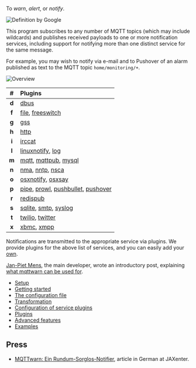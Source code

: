 To _warn_, _alert_, or _notify_.

![Definition by Google](https://raw.githubusercontent.com/jpmens/mqttwarn/master/assets/jmbp-841.jpg)

This program subscribes to any number of MQTT topics (which may include wildcards) and publishes received payloads to one or more notification services, including support for notifying more than one distinct service for the same message.

For example, you may wish to notify via e-mail and to Pushover of an alarm published as text to the MQTT topic `home/monitoring/+`.

![Overview](https://raw.githubusercontent.com/jpmens/mqttwarn/master/assets/mqttwarn.png)

| #     | Plugins                                     |
| :---: |:--------------------------------------------|
| **d** | [dbus](dbus) |
| **f** | [file](file), [freeswitch](freeswitch) |
| **g** | [gss](gss)  |
| **h** | [http](http) |
| **i** | [irccat](irccat) |
| **l** | [linuxnotify](linuxnotify), [log](log) |
| **m** | [mqtt](mqtt), [mqttpub](mqttpub), [mysql](mysql) |
| **n** | [nma](nma), [nntp](nntp), [nsca](nsca) |
| **o** | [osxnotify](osxnotify), [osxsay](osxsay) |
| **p** | [pipe](pipe), [prowl](prowl), [pushbullet](pushbullet), [pushover](pushover) |
| **r** | [redispub](redispub) |
| **s** | [sqlite](sqlite), [smtp](smtp), [syslog](syslog) |
| **t** | [twilio](twilio), [twitter](twitter) |
| **x** | [xbmc](xbmc), [xmpp](xmpp) |

Notifications are transmitted to the appropriate service via plugins. We provide plugins for the above list of services, and you can easily add your [own](https://github.com/jpmens/mqttwarn/wiki/Plugins).

[Jan-Piet Mens](https://github.com/jpmens), the main developer, wrote an introductory post, explaining [what mqttwarn can be used for](http://jpmens.net/2014/04/03/how-do-your-servers-talk-to-you/).

* [Setup](https://github.com/jpmens/mqttwarn/wiki/Setup)
* [Getting started](https://github.com/jpmens/mqttwarn/wiki/Getting-started)
* [The configuration file](https://github.com/jpmens/mqttwarn/wiki/Cofniguration-file)
* [Transformation](https://github.com/jpmens/mqttwarn/wiki/Transformation)
* [Configuration of service plugins](https://github.com/jpmens/mqttwarn/wiki/Configuration-of-service-plugins)
* [Plugins](https://github.com/jpmens/mqttwarn/wiki/Plugins)
* [Advanced features](https://github.com/jpmens/mqttwarn/wiki/Advanced-features)
* [Examples](https://github.com/jpmens/mqttwarn/wiki/Examples)

## Press

* [MQTTwarn: Ein Rundum-Sorglos-Notifier](http://jaxenter.de/news/MQTTwarn-Ein-Rundum-Sorglos-Notifier-171312), article in German at JAXenter.